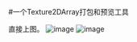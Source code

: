 #一个Texture2DArray打包和预览工具

直接上图。
![image](https://github.com/whisperlin/utils/Tools/Texture2dArray/demo.png)
![image](https://github.com/whisperlin/utils/Tools/Texture2dArray/demo1.png)
